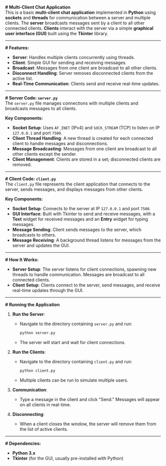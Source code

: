 **# Multi-Client Chat Application**  
This is a basic **multi-client chat application** implemented in **Python** using **sockets** and **threads** for communication between a server and multiple clients. The **server** broadcasts messages sent by a client to all other connected clients. **Clients** interact with the server via a simple **graphical user interface (GUI)** built using the **Tkinter** library.

---

**# Features:**
- **Server**: Handles multiple clients concurrently using threads.
- **Client**: Simple GUI for sending and receiving messages.
- **Broadcast**: Messages from one client are broadcast to all other clients.
- **Disconnect Handling**: Server removes disconnected clients from the active list.
- **Real-Time Communication**: Clients send and receive real-time updates.

---

**# Server Code: `server.py`**  
The `server.py` file manages connections with multiple clients and broadcasts messages to all clients.

**Key Components:**
- **Socket Setup**: Uses `AF_INET` (IPv4) and `SOCK_STREAM` (TCP) to listen on IP `127.0.0.1` and port `7500`.
- **Client Thread Handling**: A new thread is created for each connected client to handle messages and disconnections.
- **Message Broadcasting**: Messages from one client are broadcast to all other clients except the sender.
- **Client Management**: Clients are stored in a set; disconnected clients are removed.

---

**# Client Code: `client.py`**  
The `client.py` file represents the client application that connects to the server, sends messages, and displays messages from other clients.

**Key Components:**
- **Socket Setup**: Connects to the server at IP `127.0.0.1` and port `7500`.
- **GUI Interface**: Built with Tkinter to send and receive messages, with a **Text** widget for received messages and an **Entry** widget for typing messages.
- **Message Sending**: Client sends messages to the server, which broadcasts to others.
- **Message Receiving**: A background thread listens for messages from the server and updates the GUI.

---

**# How It Works:**
- **Server Setup**: The server listens for client connections, spawning new threads to handle communication. Messages are broadcast to all connected clients.
- **Client Setup**: Clients connect to the server, send messages, and receive real-time updates through the GUI.

---

**# Running the Application**

1. **Run the Server**:
   - Navigate to the directory containing `server.py` and run:
     ```bash
     python server.py
     ```
   - The server will start and wait for client connections.

2. **Run the Clients**:
   - Navigate to the directory containing `client.py` and run:
     ```bash
     python client.py
     ```
   - Multiple clients can be run to simulate multiple users.

3. **Communication**:
   - Type a message in the client and click "Send." Messages will appear on all clients in real-time.

4. **Disconnecting**:
   - When a client closes the window, the server will remove them from the list of active clients.

---

**# Dependencies:**
- **Python 3.x**
- **Tkinter** (for the GUI, usually pre-installed with Python)
